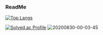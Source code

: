 ### ReadMe
[![Top Langs](https://github-readme-stats.vercel.app/api/top-langs/?username=rudejr&langs_count=8)](https://github.com/rudejr/github-readme-stats)

[![Solved.ac Profile](http://mazassumnida.wtf/api/mini/generate_badge?boj=g_de0k)](https://solved.ac/g_de0k)
<img src="https://i.ibb.co/JKncFX1/20200830-00-03-45.png" alt="20200830-00-03-45" border="0">
<!--
**rudejr/rudejr** is a ✨ _special_ ✨ repository because its `README.md` (this file) appears on your GitHub profile.

Here are some ideas to get you started:

- 🔭 I’m currently working on ...
- 🌱 I’m currently learning ...
- 👯 I’m looking to collaborate on ...
- 🤔 I’m looking for help with ...
- 💬 Ask me about ...
- 📫 How to reach me: ...
- 😄 Pronouns: ...
- ⚡ Fun fact: ...
-->

